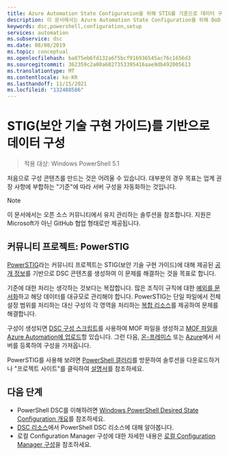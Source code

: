 ```yaml
---
title: Azure Automation State Configuration을 위해 STIG를 기준으로 데이터 구성
description: 이 문서에서는 Azure Automation State Configuration을 위해 DoD STIG를 기준으로 데이터를 구성하는 방법을 설명합니다.
keywords: dsc,powershell,configuration,setup
services: automation
ms.subservice: dsc
ms.date: 08/08/2019
ms.topic: conceptual
ms.openlocfilehash: ba875eb6fd132a6f5bcf916936545ac76c1656d3
ms.sourcegitcommit: 362359c2a00a6827353395416aae9db492005613
ms.translationtype: MT
ms.contentlocale: ko-KR
ms.lasthandoff: 11/15/2021
ms.locfileid: "132488586"
---
```

# <a name="configure-data-based-on-security-technical-information-guide-stig"></a>STIG(보안 기술 구현 가이드)를 기반으로 데이터 구성

> 적용 대상: Windows PowerShell 5.1

처음으로 구성 콘텐츠를 만드는 것은 어려울 수 있습니다.
대부분의 경우 목표는 업계 권장 사항에 부합하는 "기준"에 따라 서버 구성을 자동화하는 것입니다.

> [!NOTE]
> 이 문서에서는 오픈 소스 커뮤니티에서 유지 관리하는 솔루션을 참조합니다.
> 지원은 Microsoft가 아닌 GitHub 협업 형태로만 제공됩니다.

## <a name="community-project-powerstig"></a>커뮤니티 프로젝트: PowerSTIG

[PowerSTIG](https://github.com/microsoft/powerstig)라는 커뮤니티 프로젝트는 STIG(보안 기술 구현 가이드)에 대해 제공된 [공개 정보](https://public.cyber.mil/stigs/)를 기반으로 DSC 콘텐츠를 생성하여 이 문제를 해결하는 것을 목표로 합니다.

기준에 대한 처리는 생각하는 것보다는 복잡합니다.
많은 조직이 규칙에 대한 [예외를 문서화](https://github.com/microsoft/powerstig#powerstigdata)하고 해당 데이터를 대규모로 관리해야 합니다.
PowerSTIG는 단일 파일에서 전체 설정 범위를 처리하는 대신 구성의 각 영역을 처리하는 [복합 리소스](https://github.com/microsoft/powerstig#powerstigdsc)를 제공하여 문제를 해결합니다.

구성이 생성되면 [DSC 구성 스크립트](/powershell/scripting/dsc/configurations/configurations)를 사용하여 MOF 파일을 생성하고 [MOF 파일을 Azure Automation에 업로드](./tutorial-configure-servers-desired-state.md#create-and-upload-a-configuration-to-azure-automation)할 있습니다.
그런 다음, [온-프레미스](./automation-dsc-onboarding.md#enable-physicalvirtual-linux-machines) 또는 [Azure](./automation-dsc-onboarding.md#enable-azure-vms)에서 서버를 등록하여 구성을 가져옵니다.

PowerSTIG를 사용해 보려면 [PowerShell 갤러리](https://www.powershellgallery.com)를 방문하여 솔루션을 다운로드하거나 "프로젝트 사이트"를 클릭하여 [설명서](https://github.com/microsoft/powerstig)를 참조하세요.

## <a name="next-steps"></a>다음 단계

- PowerShell DSC를 이해하려면 [Windows PowerShell Desired State Configuration 개요](/powershell/scripting/dsc/overview/overview)를 참조하세요.
- [DSC 리소스](/powershell/scripting/dsc/resources/resources)에서 PowerShell DSC 리소스에 대해 알아봅니다.
- 로컬 Configuration Manager 구성에 대한 자세한 내용은 [로컬 Configuration Manager 구성](/powershell/scripting/dsc/managing-nodes/metaconfig)을 참조하세요.
